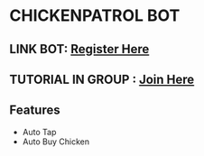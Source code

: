 # CHICKENPATROL BOT

## LINK BOT: [Register Here](https://t.me/chickenpatrol_bot/play?startapp=eDf33rSL)
## TUTORIAL IN GROUP : [Join Here](https://t.me/sansxgroup)

## Features
- Auto Tap
- Auto Buy Chicken